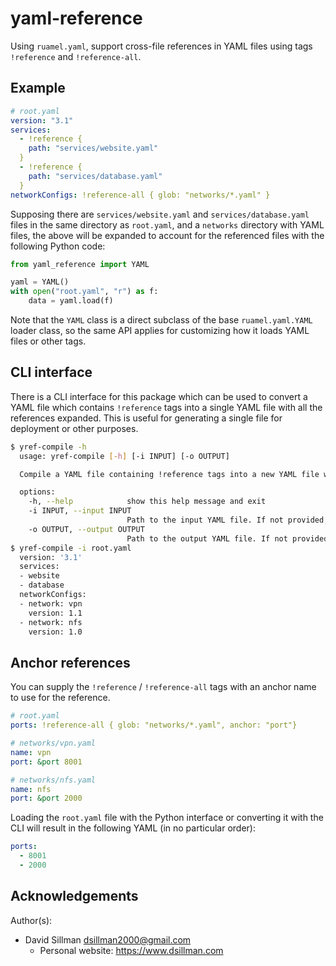 # yaml-reference

Using `ruamel.yaml`, support cross-file references in YAML files using tags `!reference` and `!reference-all`.

## Example

```yaml
# root.yaml
version: "3.1"
services:
  - !reference {
    path: "services/website.yaml"
  }
  - !reference {
    path: "services/database.yaml"
  }
networkConfigs: !reference-all { glob: "networks/*.yaml" }
```

Supposing there are `services/website.yaml` and `services/database.yaml` files in the same directory as `root.yaml`, and a `networks` directory with YAML files, the above will be expanded to account for the referenced files with the following Python code:

```python
from yaml_reference import YAML

yaml = YAML()
with open("root.yaml", "r") as f:
    data = yaml.load(f)
```

Note that the `YAML` class is a direct subclass of the base `ruamel.yaml.YAML` loader class, so the same API applies for customizing how it loads YAML files or other tags.

## CLI interface

There is a CLI interface for this package which can be used to convert a YAML file which contains `!reference` tags into a single YAML file with all the references expanded. This is useful for generating a single file for deployment or other purposes.

```bash
$ yref-compile -h
  usage: yref-compile [-h] [-i INPUT] [-o OUTPUT]

  Compile a YAML file containing !reference tags into a new YAML file with resolved references.

  options:
    -h, --help            show this help message and exit
    -i INPUT, --input INPUT
                          Path to the input YAML file. If not provided, reads from stdin.
    -o OUTPUT, --output OUTPUT
                          Path to the output YAML file. If not provided, writes to stdout.
$ yref-compile -i root.yaml
  version: '3.1'
  services:
  - website
  - database
  networkConfigs:
  - network: vpn
    version: 1.1
  - network: nfs
    version: 1.0
```

## Anchor references

You can supply the `!reference` / `!reference-all` tags with an anchor name to use for the reference.

```yaml
# root.yaml
ports: !reference-all { glob: "networks/*.yaml", anchor: "port"}
```

```yaml
# networks/vpn.yaml
name: vpn
port: &port 8001
```

```yaml
# networks/nfs.yaml
name: nfs
port: &port 2000
```

Loading the `root.yaml` file with the Python interface or converting it with the CLI will result in the following YAML (in no particular order):

```yaml
ports:
  - 8001
  - 2000
```

## Acknowledgements

Author(s):

- David Sillman <dsillman2000@gmail.com>
  - Personal website: https://www.dsillman.com
